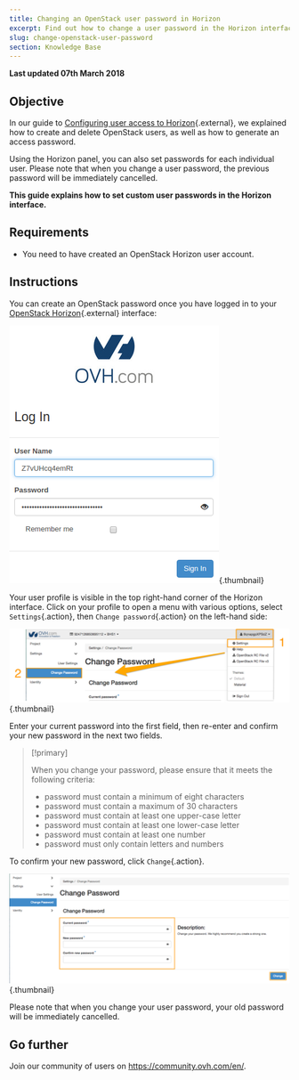 ```yaml
---
title: Changing an OpenStack user password in Horizon
excerpt: Find out how to change a user password in the Horizon interface.
slug: change-openstack-user-password
section: Knowledge Base
---
```


**Last updated 07th March 2018**


## Objective

In our guide to [Configuring user access to Horizon](https://docs.ovh.com/gb/en/public-cloud/configure_user_access_to_horizon/){.external}, we explained how to create and delete OpenStack users, as well as how to generate an access password.

Using the Horizon panel, you can also set passwords for each individual user. Please note that when you change a user password, the previous password will be immediately cancelled.

**This guide explains how to set custom user passwords in the Horizon interface.**


## Requirements

- You need to have created an OpenStack Horizon user account.


## Instructions

You can create an OpenStack password once you have logged in to your [OpenStack Horizon](https://horizon.cloud.ovh.net){.external} interface:

![Horizon login](images/1_H_login_window.png){.thumbnail}

Your user profile is visible in the top right-hand corner of the Horizon interface. Click on your profile to open a menu with various options, select `Settings`{.action}, then `Change password`{.action} on the left-hand side:

![Change password](images/2_H_pass_change_option.png){.thumbnail}

Enter your current password into the first field, then re-enter and confirm your new password in the next two fields.

> [!primary]
>
> When you change your password, please ensure that it meets the following criteria:
>
> - password must contain a minimum of eight characters
> - password must contain a maximum of 30 characters
> - password must contain at least one upper-case letter
> - password must contain at least one lower-case letter
> - password must contain at least one number
> - password must only contain letters and numbers
>

To confirm your new password, click `Change`{.action}.

![Set password](images/3_H_set_new_passord.png){.thumbnail}

Please note that when you change your user password, your old password will be immediately cancelled.

## Go further

Join our community of users on <https://community.ovh.com/en/>.
